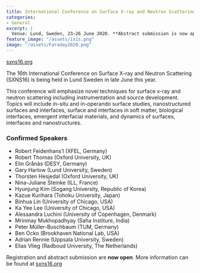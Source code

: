 ```yaml
---
title: International Conference on Surface X-ray and Neutron Scattering
categories:
- General
excerpt: | 
  Venue: Lund, Sweden, 23–26 June 2020. **Abstract submission is now open.**
feature_image: "/assets/isis.png"
image: "/assets/Faraday2020.png" 
---
```


[sxns16.org](https://www.sxns16.org)

The 16th International Conference on Surface X-ray and Neutron Scattering (SXNS16) is being held in Lund Sweden in late June this year. 

This conference will emphasize novel techniques for surface x-ray and neutron scattering including instrumentation and source development. 
Topics will include in-situ and in-operando surface studies, nanostructured surfaces and interfaces, surface and interfaces in soft matter, biological interfaces, emergent interfacial materials, and dynamics of surfaces, interfaces and nanostructures. 

### Confirmed Speakers

- Robert Feidenhans’l (XFEL, Germany)
- Robert Thomas (Oxford University, UK)
- Elin Grånäs (DESY, Germany)
- Gary Harlow (Lund University, Sweden)
- Thorsten Hesjedal (Oxford University, UK)
- Nina-Juliane Steinke (ILL, France)
- Hyunjung Kim (Sogang University, Republic of Korea)
- Kazue Kurihara (Tohoku University, Japan)
- Binhua Lin (University of Chicago, USA)
- Ka Yee Lee (University of Chicago, USA)
- Alessandra Luchini (University of Copenhagen, Denmark)
- Mrinmay Mukhopadhyay (Saha Institure, India)
- Peter Müller-Buschbaum (TUM, Germany)
- Ben Ocko (Brookhaven National Lab, USA)
- Adrian Rennie (Uppsala University, Sweden)
- Elias Vlieg (Radboud University, The Netherlands)

Registration and abstract submission are **now open**. 
More information can be found at [sxns16.org](https://www.sxns16.org)